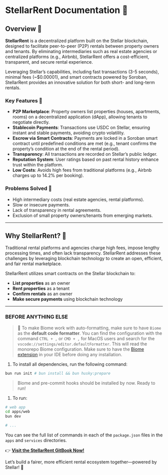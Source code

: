 # StellarRent Documentation 📖

## Overview 🌟

**StellarRent** is a decentralized platform built on the Stellar blockchain, designed to facilitate peer-to-peer (P2P) rentals between property owners and tenants. By eliminating intermediaries such as real estate agencies or centralized platforms (e.g., Airbnb), StellarRent offers a cost-efficient, transparent, and secure rental experience.

Leveraging Stellar’s capabilities, including fast transactions (3-5 seconds), minimal fees (~$0.00001), and smart contracts powered by Soroban, StellarRent provides an innovative solution for both short- and long-term rentals.

### Key Features 🔑
- **P2P Marketplace**: Property owners list properties (houses, apartments, rooms) on a decentralized application (dApp), allowing tenants to negotiate directly.  
- **Stablecoin Payments**: Transactions use USDC on Stellar, ensuring instant and stable payments, avoiding crypto volatility.  
- **Escrow via Smart Contracts**: Payments are locked in a Soroban smart contract until predefined conditions are met (e.g., tenant confirms the property’s condition at the end of the rental period).  
- **Transparency**: All transactions are recorded on Stellar’s public ledger.  
- **Reputation System**: User ratings based on past rental history enhance trust within the platform.  
- **Low Costs**: Avoids high fees from traditional platforms (e.g., Airbnb charges up to 14.2% per booking).

### Problems Solved 🚩
- High intermediary costs (real estate agencies, rental platforms).  
- Slow or insecure payments.  
- Lack of transparency in rental agreements.  
- Exclusion of small property owners/tenants from emerging markets.


---

## Why StellarRent? 🤔

Traditional rental platforms and agencies charge high fees, impose lengthy processing times, and often lack transparency. StellarRent addresses these challenges by leveraging blockchain technology to create an open, efficient, and fair rental marketplace.

StellarRent utilizes smart contracts on the Stellar blockchain to:  
- **List properties** as an owner  
- **Rent properties** as a tenant  
- **Confirm rentals** as an owner  
- **Make secure payments** using blockchain technology

---

### BEFORE ANYTHING ELSE

> 👀 To make Biome work with auto-formatting, make sure to have `Biome` as the **default code formatter**. You can find the configuration with the command `CTRL + ,` or `CMD + ,` for MacOS users and search for the `vscode://settings/editor.defaultFormatter`. This will read the monorepo Biome configuration. Make sure to have the [Biome extension](https://marketplace.visualstudio.com/items?itemName=biomejs.biome) in your IDE before doing any installation.

1. To install all dependencies, run the following command:

```bash
bun run init # bun install && bun husky:prepare
```

> Biome and pre-commit hooks should be installed by now. Ready to run!

1. To run:

```bash
# web app
cd apps/web
bun dev

# ...
```

You can see the full list of commands in each of the `package.json` files in the `apps` and `services` directories.

👉 **[Visit the StellarRent GitBook Now!](https://renzos-organization-1.gitbook.io/stellar-rent)**

Let’s build a fairer, more efficient rental ecosystem together—powered by Stellar! 🌟

